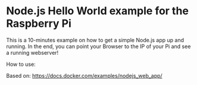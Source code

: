 # Node.js Hello World example for the Raspberry Pi

This is a 10-minutes example on how to get a simple Node.js app up and running.
In the end, you can point your Browser to the IP of your Pi and see a running webserver!

How to use: <Link to blog series>

Based on: https://docs.docker.com/examples/nodejs_web_app/
